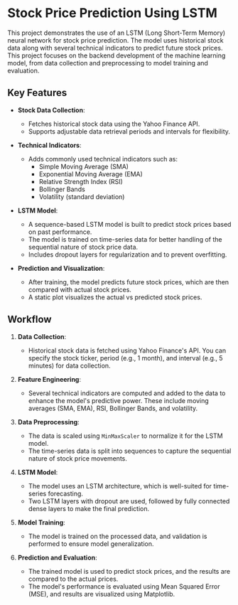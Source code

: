 # Stock Price Prediction Using LSTM

This project demonstrates the use of an LSTM (Long Short-Term Memory) neural network for stock price prediction. The model uses historical stock data along with several technical indicators to predict future stock prices. This project focuses on the backend development of the machine learning model, from data collection and preprocessing to model training and evaluation.

## Key Features

- **Stock Data Collection**: 
  - Fetches historical stock data using the Yahoo Finance API.
  - Supports adjustable data retrieval periods and intervals for flexibility.

- **Technical Indicators**: 
  - Adds commonly used technical indicators such as:
    - Simple Moving Average (SMA)
    - Exponential Moving Average (EMA)
    - Relative Strength Index (RSI)
    - Bollinger Bands
    - Volatility (standard deviation)
    
- **LSTM Model**:
  - A sequence-based LSTM model is built to predict stock prices based on past performance.
  - The model is trained on time-series data for better handling of the sequential nature of stock price data.
  - Includes dropout layers for regularization and to prevent overfitting.

- **Prediction and Visualization**:
  - After training, the model predicts future stock prices, which are then compared with actual stock prices.
  - A static plot visualizes the actual vs predicted stock prices.

## Workflow

1. **Data Collection**:
   - Historical stock data is fetched using Yahoo Finance's API. You can specify the stock ticker, period (e.g., 1 month), and interval (e.g., 5 minutes) for data collection.

2. **Feature Engineering**:
   - Several technical indicators are computed and added to the data to enhance the model's predictive power. These include moving averages (SMA, EMA), RSI, Bollinger Bands, and volatility.

3. **Data Preprocessing**:
   - The data is scaled using `MinMaxScaler` to normalize it for the LSTM model.
   - The time-series data is split into sequences to capture the sequential nature of stock price movements.

4. **LSTM Model**:
   - The model uses an LSTM architecture, which is well-suited for time-series forecasting.
   - Two LSTM layers with dropout are used, followed by fully connected dense layers to make the final prediction.

5. **Model Training**:
   - The model is trained on the processed data, and validation is performed to ensure model generalization.
   
6. **Prediction and Evaluation**:
   - The trained model is used to predict stock prices, and the results are compared to the actual prices.
   - The model's performance is evaluated using Mean Squared Error (MSE), and results are visualized using Matplotlib.
